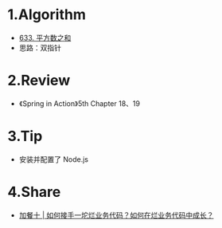 # 1.Algorithm
- [633. 平方数之和](https://leetcode-cn.com/problems/sum-of-square-numbers/)
- 思路：双指针

# 2.Review
- 《Spring in Action》5th Chapter 18、19

# 3.Tip
- 安装并配置了 Node.js

# 4.Share
- [加餐十 | 如何接手一坨烂业务代码？如何在烂业务代码中成长？](https://time.geekbang.org/column/article/259489)

